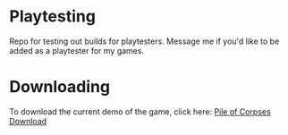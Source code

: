 # Playtesting
Repo for testing out builds for playtesters. Message me if you'd like to be added as a playtester for my games.

# Downloading
<p>To download the current demo of the game, click here: <a href="https://github.com/TheDevilsWaffle/Playtesting/blob/master/Demo-PileOfCorpses-v03.exe?raw=true" target="_BLANK" download="DEMO-PileOfCorpses-v03">Pile of Corpses Download</a></p>
